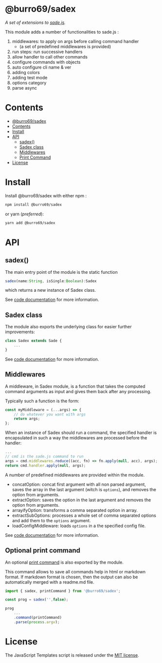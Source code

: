 # @burro69/sadex

*A set of extensions to [sade.js](https://github.com/lukeed/sade/blob/master/readme.md).*

This module adds a number of functionalities to sade.js :

1. middlewares: to apply on args before calling command handler
    - (a set of predefined middlewares is provided)
1. run steps: run successive handlers
1. allow handler to call other commands
1. configure commands with objects
1. auto configure cli name & ver
1. adding colors
1. adding test mode
1. options category
1. parse async

# Contents

- [@burro69/sadex](#burro69sadex)
- [Contents](#contents)
- [Install](#install)
- [API](#api)
    - [sadex()](#sadex)
    - [Sadex class](#sadex-class)
    - [Middlewares](#middlewares)
    - [Print Command](#optional-print-command)
- [License](#license)

# Install

Install @burro69/sadex with either npm :

```sh
npm install @burro69/sadex
```

or yarn (*preferred*):

```sh
yarn add @burro69/sadex
```

# API

## sadex()

The main entry point of the module is the static function

```javascript
sadex(name:String, isSingle:Boolean):Sadex
```

which returns a new instance of Sadex class.

See [code documentation](./@burro69_sadex.html#sadex) for more information.

## Sadex class

The module also exports the underlying class for easier further improvements:

```javascript
class Sadex extends Sade {
    ...
}
```

See [code documentation](./Sadex.html) for more information.

## Middlewares

A middleware, in Sadex module, is a function that takes the computed command arguments as input and gives them back after any processing.

Typically such a function is the form:

```javascript
const myMiddleware = (...args) => {
    // do whatever you want with args
    return args;
};
```

When an instance of Sadex should run a command, the specified handler is encapsulated in such a way the middlewares are processed before the handler:

```javascript
...
// cmd is the sade.js command to run
args = cmd.middlewares.reduce((acc, fn) => fn.apply(null, acc), args);
return cmd.handler.apply(null, args);
```

A number of predefined middlewares are provided within the module.

- concatOption: concat first argument with all non parsed argument, saves the array in the last argument (witch is ``options``), and removes the option from arguments.
- extractOption: saves the option in the last argument and removes the option from arguments.
- arrayifyOption: transforms a comma separated option in array.
- extractSubOptions: processes a whole set of comma separated options and add them to the ``options`` argument.
- loadConfigMiddleware: loads ``options`` in a the specified config file.

See [code documentation](./@burro69_sadex_middlewares.html#arrayifyOption) for more information.

## Optional print command

An optional [print command](./@burro69_sadex.html#cmdPrint) is also exported by the module.

This command allows to save all commands help in html or markdown format. If markdown format is
chosen, then the output can also be automatically merged with a readme.md file.

```javascript
import { sadex, printCommand } from '@burro69/sadex';

const prog = sadex('',false);

prog
    ...
    .command(printCommand)
    .parse(process.argv);
```

# License

The JavaScript Templates script is released under the
[MIT license](https://opensource.org/licenses/MIT).
